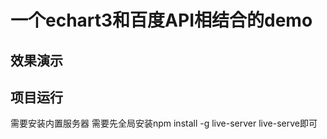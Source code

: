 # 一个echart3和百度API相结合的demo


## 效果演示

## 项目运行
需要安装内置服务器 
需要先全局安装npm install -g live-server
live-serve即可




